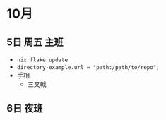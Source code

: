 # 10月
## 5日 周五 主班
- `nix flake update`
- `directory-example.url = "path:/path/to/repo";`
- 手相
  - 三叉戟
## 6日 夜班



